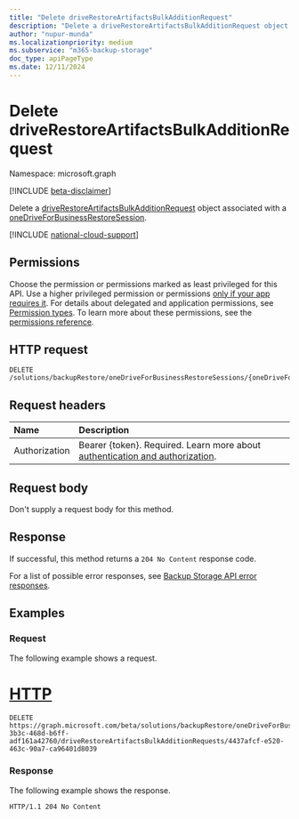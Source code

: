 ```yaml
---
title: "Delete driveRestoreArtifactsBulkAdditionRequest"
description: "Delete a driveRestoreArtifactsBulkAdditionRequest object associated with a oneDriveForBusinessRestoreSession."
author: "nupur-munda"
ms.localizationpriority: medium
ms.subservice: "m365-backup-storage"
doc_type: apiPageType
ms.date: 12/11/2024
---
```


# Delete driveRestoreArtifactsBulkAdditionRequest

Namespace: microsoft.graph

[!INCLUDE [beta-disclaimer](../../includes/beta-disclaimer.md)]

Delete a [driveRestoreArtifactsBulkAdditionRequest](../resources/driverestoreartifactsbulkadditionrequest.md) object associated with a [oneDriveForBusinessRestoreSession](../resources/onedriveforbusinessrestoresession.md).

[!INCLUDE [national-cloud-support](../../includes/global-only.md)]

## Permissions

Choose the permission or permissions marked as least privileged for this API. Use a higher privileged permission or permissions [only if your app requires it](/graph/permissions-overview#best-practices-for-using-microsoft-graph-permissions). For details about delegated and application permissions, see [Permission types](/graph/permissions-overview#permission-types). To learn more about these permissions, see the [permissions reference](/graph/permissions-reference).

<!-- {
  "blockType": "permissions",
  "name": "driverestoreartifactsbulkadditionrequest-delete"
}
-->

## HTTP request

<!-- {
  "blockType": "ignored"
}
-->
``` http
DELETE /solutions/backupRestore/oneDriveForBusinessRestoreSessions/{oneDriveForBusinessRestoreSessionId}/driveRestoreArtifactsBulkAdditionRequests/{driveRestoreArtifactsBulkAdditionRequestId}
```

## Request headers

|Name|Description|
|:---|:---|
|Authorization|Bearer {token}. Required. Learn more about [authentication and authorization](/graph/auth/auth-concepts).|

## Request body

Don't supply a request body for this method.

## Response

If successful, this method returns a `204 No Content` response code.

For a list of possible error responses, see [Backup Storage API error responses](/graph/backup-storage-error-codes).

## Examples

### Request

The following example shows a request.
# [HTTP](#tab/http)
<!-- {
  "blockType": "request",
  "name": "delete_driverestoreartifactsbulkadditionrequest"
}
-->
``` http
DELETE https://graph.microsoft.com/beta/solutions/backupRestore/oneDriveForBusinessRestoreSessions/d8078599-3b3c-468d-b6ff-adf161a42760/driveRestoreArtifactsBulkAdditionRequests/4437afcf-e520-463c-90a7-ca96401d8039
```

### Response

The following example shows the response.
<!-- {
  "blockType": "response",
  "truncated": true
}
-->
``` http
HTTP/1.1 204 No Content
```

